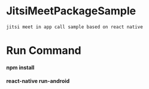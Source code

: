 # JitsiMeetPackageSample
`jitsi meet in app call sample based on react native`

# Run Command
#### npm install
#### react-native run-android
